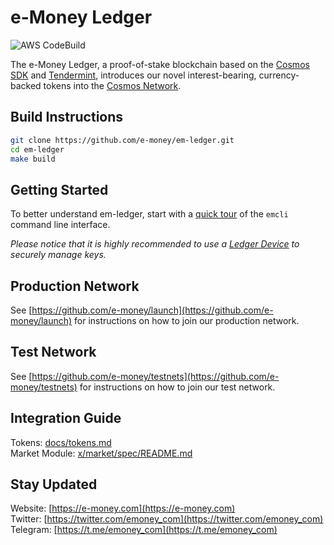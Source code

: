 # e-Money Ledger

![AWS CodeBuild](https://codebuild.eu-central-1.amazonaws.com/badges?uuid=eyJlbmNyeXB0ZWREYXRhIjoiZWQzSDZkbjZzYVpsMlNQNlJEYzlNVFlVVnhaak1UcU1RZzR5ODhPVlc5bVRpOEJUQ0liNU5zeUdCcHFlVnBXOW1JRTdRZVlDMzFOVGM2bHd1ZEtwZmVFPSIsIml2UGFyYW1ldGVyU3BlYyI6IlNsNUdrMWtiMm04c1pWaXYiLCJtYXRlcmlhbFNldFNlcmlhbCI6MX0%3D&branch=master)

The e-Money Ledger, a proof-of-stake blockchain based on the [Cosmos SDK](https://github.com/cosmos/cosmos-sdk) and [Tendermint](https://github.com/tendermint/tendermint), introduces our novel interest-bearing, currency-backed tokens into the [Cosmos Network](https://cosmos.network).

## Build Instructions

```bash
git clone https://github.com/e-money/em-ledger.git
cd em-ledger
make build
```

## Getting Started

To better understand em-ledger, start with a [quick tour](docs/emcli.md) of the `emcli` command line interface.

_Please notice that it is highly recommended to use a [Ledger Device](docs/ledger.md) to securely manage keys._

## Production Network

See [https://github.com/e-money/launch](https://github.com/e-money/launch) for instructions on how to join our production network.

## Test Network

See [https://github.com/e-money/testnets](https://github.com/e-money/testnets) for instructions on how to join our test network.

## Integration Guide

Tokens: [docs/tokens.md](docs/tokens.md)  
Market Module: [x/market/spec/README.md](x/market/spec/README.md)  

## Stay Updated

Website: [https://e-money.com](https://e-money.com)  
Twitter: [https://twitter.com/emoney_com](https://twitter.com/emoney_com)  
Telegram: [https://t.me/emoney_com](https://t.me/emoney_com)  
